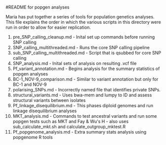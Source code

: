 #README for popgen analyses


Maria has put together a series of tools for population genetics analyses. This file explains the order in which the various scripts in this directory were run in order to allow for easier replication.

1. pre_SNP_calling_cleanup.md - Inital set up commands before running SNP calling
2. SNP_calling_multithreaded.md - Runs the core SNP calling pipeline
3. sub_SNP_calling_multithreaded.md - Script that is qsubbed for core SNP calling
4. SNP_analysis.md - Inital sets of analysis on resulting .vcf file
5. Pf_variant_annotation.md - Begins analysis for the summary statistics of popgen analyses
6. BC-1_NOV-9_comparison.md - Similar to variant annotation but only for BC-1 and NOV-9
7. polarising_SNPs.md - Incorrectly named file that identifies private SNPs.
8. structural_variants.md - Uses bwa-mem and lumpy to ID and assess structural variants between isolates
9. Pf_linkage_disequilibrium.md - This phases diploid genomes and run linkage disequilibrium analyses
10. MKT_analysis.md - Commands to test ancestral variants and run some popgen tests such as MKT and Fay & Wu's H - also uses sub_calculate_mkt.sh and calculate_outgroup_mktest.R
11. Pf_popgenome_analysis.md - Extra summary stats analysis using popgenome R tools

